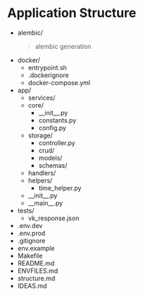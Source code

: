 # Application Structure
* alembic/
  > alembic generation
* docker/
  * entrypoint.sh
  * .dockerignore
  * docker-compose.yml
* app/
  * services/
  * core/
    * \_\_init__.py
    * constants.py
    * config.py
  * storage/
    * controller.py
    * crud/
    * models/
    * schemas/
  * handlers/
  * helpers/
    * time_helper.py
  * \_\_init__.py
  * \_\_main__.py
* tests/
  * vk_response.json
* .env.dev
* .env.prod
* .gitignore
* env.example
* Makefile
* README.md
* ENVFILES.md
* structure.md
* IDEAS.md
